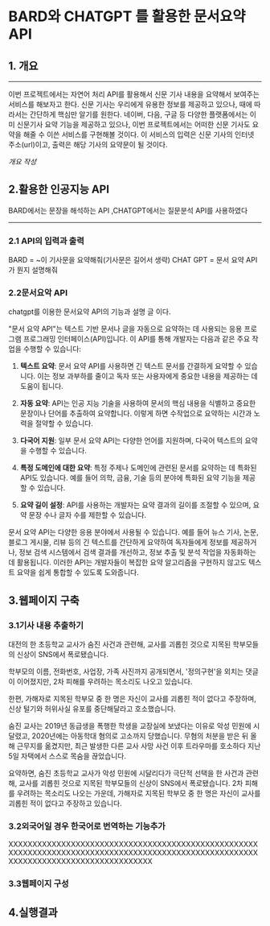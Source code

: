# BARD와 CHATGPT 를 활용한 문서요약 API



## 1. 개요
***
이번 프로젝트에서는 자연어 처리 API를 활용해서 신문 기사 내용을 요약해서 보여주는 서비스를
해보자고 한다. 신문 기사는 우리에게 유용한 정보를 제공하고 있으나, 때에 따라서는 간단하게 핵심만 알기를 원한다. 네이버, 다음, 구글 등 다양한 플랫폼에서는 이미 신문기사 요약 기능을 제공하고 있으나, 이번 프로젝트에서는 어떠한 신문 기사도 요약을 해줄 수 이쓴 서비스를 구현해볼 것이다. 이 서비스의 입력은 신문 기사의 인터넷 주소(url)이고, 출력은 해당 기사의 요약문이 될 것이다.

_개요 작성_

## 2.활용한 인공지능 API
BARD에서는 문장을 해석하는 API ,CHATGPT에서는 질문분석 API를 사용하였다
*** 
### 2.1 API의 입력과 출력
BARD = ~이 기사문을 요약해줘(기사문은 길어서 생략)
CHAT GPT = 문서 요약 API가 뭔지 설명해줘
### 2.2문서요악 API
chatgpt를 이용한 문서요약 API의 기능과 설명 글 이다.

"문서 요약 API"는 텍스트 기반 문서나 글을 자동으로 요약하는 데 사용되는 응용 프로그램 프로그래밍 인터페이스(API)입니다. 이 API를 통해 개발자는 다음과 같은 주요 작업을 수행할 수 있습니다:

1. **텍스트 요약**: 문서 요약 API를 사용하면 긴 텍스트 문서를 간결하게 요약할 수 있습니다. 이는 정보 과부하를 줄이고 독자 또는 사용자에게 중요한 내용을 제공하는 데 도움이 됩니다.

2. **자동 요약**: API는 인공 지능 기술을 사용하여 문서의 핵심 내용을 식별하고 중요한 문장이나 단어를 추출하여 요약합니다. 이렇게 하면 수작업으로 요약하는 시간과 노력을 절약할 수 있습니다.

3. **다국어 지원**: 일부 문서 요약 API는 다양한 언어를 지원하며, 다국어 텍스트의 요약을 수행할 수 있습니다.

4. **특정 도메인에 대한 요약**: 특정 주제나 도메인에 관련된 문서를 요약하는 데 특화된 API도 있습니다. 예를 들어 의학, 금융, 기술 등의 분야에 특화된 요약 기능을 제공할 수 있습니다.

5. **요약 길이 설정**: API를 사용하는 개발자는 요약 결과의 길이를 조절할 수 있으며, 요약 문장 수나 글자 수를 제한할 수 있습니다.

문서 요약 API는 다양한 응용 분야에서 사용될 수 있습니다. 예를 들어 뉴스 기사, 논문, 블로그 게시물, 리뷰 등의 긴 텍스트를 간단하게 요약하여 독자들에게 정보를 제공하거나, 정보 검색 시스템에서 검색 결과를 개선하고, 정보 추출 및 분석 작업을 자동화하는 데 활용됩니다. 이러한 API는 개발자들이 복잡한 요약 알고리즘을 구현하지 않고도 텍스트 요약을 쉽게 통합할 수 있도록 도와줍니다.
## 3.웹페이지 구축

### 3.1기사 내용 추출하기
대전의 한 초등학교 교사가 숨진 사건과 관련해, 교사를 괴롭힌 것으로 지목된 학부모들의 신상이 SNS에서 폭로됐습니다.

학부모의 이름, 전화번호, 사업장, 가족 사진까지 공개되면서, '정의구현'을 외치는 댓글이 이어졌지만, 2차 피해를 우려하는 목소리도 나오고 있습니다.

한편, 가해자로 지목된 학부모 중 한 명은 자신이 교사를 괴롭힌 적이 없다고 주장하며, 신상 털기와 허위사실 유포를 중단해달라고 호소했습니다.

숨진 교사는 2019년 동급생을 폭행한 학생을 교장실에 보냈다는 이유로 악성 민원에 시달렸고, 2020년에는 아동학대 혐의로 고소까지 당했습니다. 무혐의 처분을 받은 뒤 올해 근무지를 옮겼지만, 최근 발생한 다른 교사 사망 사건 이후 트라우마를 호소하다 지난 5일 자택에서 스스로 목숨을 끊었습니다.

요약하면, 숨진 초등학교 교사가 악성 민원에 시달리다가 극단적 선택을 한 사건과 관련해, 교사를 괴롭힌 것으로 지목된 학부모들의 신상이 SNS에서 폭로됐습니다. 2차 피해를 우려하는 목소리도 나오는 가운데, 가해자로 지목된 학부모 중 한 명은 자신이 교사를 괴롭힌 적이 없다고 주장하고 있습니다.

### 3.2외국어일 경우 한국어로 번역하는 기능추가
XXXXXXXXXXXXXXXXXXXXXXXXXXXXXXXXXXXXXXXXXXXXXXXXXXXXXXXXXXXXXXXXXXXXXXXXXXXXXXXXXXXXXXXXXXXXXXXXXXXXXXXXXXXXXXXXXXXXXXXXXXXXXXXXXXXXXX
### 3.3웹페이지 구성


## 4.실행결과
